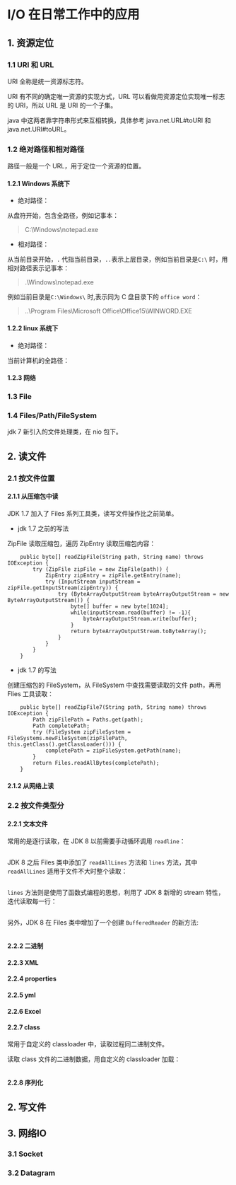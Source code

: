 # I/O 在日常工作中的应用
## 1. 资源定位
### 1.1 URI 和 URL
URI 全称是统一资源标志符。

URI 有不同的确定唯一资源的实现方式，URL 可以看做用资源定位实现唯一标志的 URI，所以 URL 是 URI 的一个子集。

java 中这两者靠字符串形式来互相转换，具体参考 java.net.URL#toURI 和 java.net.URI#toURL。

### 1.2 绝对路径和相对路径
路径一般是一个 URL，用于定位一个资源的位置。

#### 1.2.1 Windows 系统下
* 绝对路径：

从盘符开始，包含全路径，例如记事本：
> C:\Windows\notepad.exe

* 相对路径：

从当前目录开始，`.` 代指当前目录，`..`表示上层目录，例如当前目录是`C:\` 时，用相对路径表示记事本：
> .\Windows\notepad.exe

例如当前目录是`C:\Windows\` 时,表示同为 C 盘目录下的 `office word`：
> ..\Program Files\Microsoft Office\Office15\WINWORD.EXE

#### 1.2.2 linux 系统下
* 绝对路径：

当前计算机的全路径：
> 

#### 1.2.3 网络


### 1.3 File
### 1.4 Files/Path/FileSystem
jdk 7 新引入的文件处理类，在 nio 包下。

## 2. 读文件
### 2.1 按文件位置
#### 2.1.1 从压缩包中读
JDK 1.7 加入了 Files 系列工具类，读写文件操作比之前简单。
* jdk 1.7 之前的写法

ZipFile 读取压缩包，遍历 ZipEntry 读取压缩包内容：
```
    public byte[] readZipFile(String path, String name) throws IOException {
        try (ZipFile zipFile = new ZipFile(path)) {
            ZipEntry zipEntry = zipFile.getEntry(name);
            try (InputStream inputStream = zipFile.getInputStream(zipEntry)) {
                try (ByteArrayOutputStream byteArrayOutputStream = new ByteArrayOutputStream()) {
                    byte[] buffer = new byte[1024];
                    while(inputStream.read(buffer) != -1){
                        byteArrayOutputStream.write(buffer);
                    }
                    return byteArrayOutputStream.toByteArray();
                }
            }
        }
    }
```

* jdk 1.7 的写法

创建压缩包的 FileSystem，从 FileSystem 中查找需要读取的文件 path，再用 Flies 工具读取：
```
    public byte[] readZipFile7(String path, String name) throws IOException {
        Path zipFilePath = Paths.get(path);
        Path completePath;
        try (FileSystem zipFileSystem = FileSystems.newFileSystem(zipFilePath, this.getClass().getClassLoader())) {
            completePath = zipFileSystem.getPath(name);
        }
        return Files.readAllBytes(completePath);
    }
```

#### 2.1.2 从网络上读

### 2.2 按文件类型分
#### 2.2.1 文本文件

常用的是逐行读取，在 JDK 8 以前需要手动循环调用 `readline`：
```

```

JDK 8 之后 Files 类中添加了 `readAllLines` 方法和 `lines` 方法，其中 `readAllLines` 适用于文件不大时整个读取：
```
```

`lines` 方法则是使用了函数式编程的思想，利用了 JDK 8 新增的 stream 特性，迭代读取每一行：
```
```

另外，JDK 8 在 Files 类中增加了一个创建 `BufferedReader` 的新方法:
```
```

#### 2.2.2 二进制


#### 2.2.3 XML


#### 2.2.4 properties
#### 2.2.5 yml
#### 2.2.6 Excel
#### 2.2.7 class
常用于自定义的 classloader 中，读取过程同二进制文件。

读取 class 文件的二进制数据，用自定义的 classloader 加载：
```
```

#### 2.2.8 序列化

## 2. 写文件

## 3. 网络IO
### 3.1 Socket
### 3.2 Datagram
